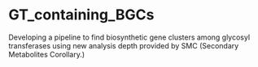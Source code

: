 # GT_containing_BGCs

Developing a pipeline to find biosynthetic gene clusters among glycosyl transferases using new analysis depth provided by SMC (Secondary Metabolites Corollary.)
